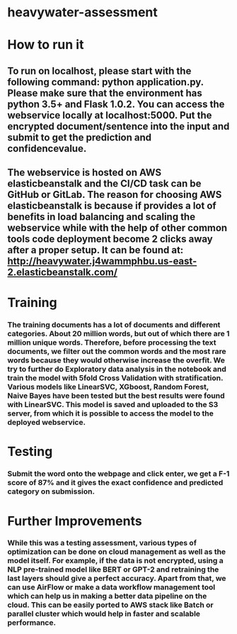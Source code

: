 # heavywater-assessment

# How to run it
## To run on localhost, please start with the following command: python application.py. Please make sure that the environment has python 3.5+ and Flask 1.0.2. You can access the webservice locally at localhost:5000. Put the encrypted document/sentence into the input and submit to get the prediction and confidencevalue.

## The webservice is hosted on  AWS elasticbeanstalk and the CI/CD task can be GitHub or GitLab. The reason for choosing AWS elasticbeanstalk is because if provides a lot of benefits in load balancing and scaling the webservice while with the help of other common tools code deployment become 2 clicks away after a proper setup. It can be found at: http://heavywater.j4wammphbu.us-east-2.elasticbeanstalk.com/

# Training
### The training documents has a lot of documents and different categories. About 20 million words, but out of which there are 1 million unique words. Therefore, before processing the text documents, we filter out the common words and the most rare words because they would otherwise increase the overfit. We try to further do Exploratory data analysis in the notebook and train the model with 5fold Cross Validation with stratification. Various models like LinearSVC, XGboost, Random Forest, Naive Bayes have been tested but the best results were found with LinearSVC. This model is saved and uploaded to the S3 server, from which it is possible to access the model to the deployed webservice.  

# Testing
### Submit the word onto the webpage and click enter, we get a F-1 score of 87% and it gives the exact confidence and predicted category on submission.

# Further Improvements
### While this was a testing assessment, various types of optimization can be done on cloud management as well as the model itself. For example, if the data is not encrypted, using a NLP pre-trained model like BERT or GPT-2 and retraining the last layers should give a perfect accuracy. Apart from that, we can use AirFlow or make a data workflow management tool which can help us in making a better data pipeline on the cloud. This can be easily ported to AWS stack like Batch or parallel cluster which would help in faster and scalable performance. 